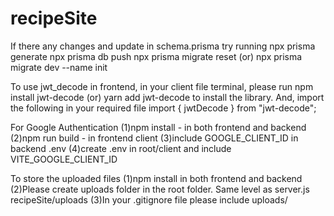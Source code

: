 # recipeSite

If there any changes and update in schema.prisma
try running 
npx prisma generate 
npx prisma db push
npx prisma migrate reset
(or)
npx prisma migrate dev --name init

To use jwt_decode in frontend, in your client file terminal, please run
npm install jwt-decode (or) 
yarn add jwt-decode to install the library.
And, import the following in your required file
import { jwtDecode } from "jwt-decode";

For Google Authentication
(1)npm install - in both frontend and backend
(2)npm run build - in frontend client
(3)include GOOGLE_CLIENT_ID in backend .env
(4)create .env in root/client and include VITE_GOOGLE_CLIENT_ID

To store the uploaded files 
(1)npm install in both frontend and backend
(2)Please create uploads folder in the root folder. Same level as server.js
recipeSite/uploads
(3)In your .gitignore file please include
uploads/